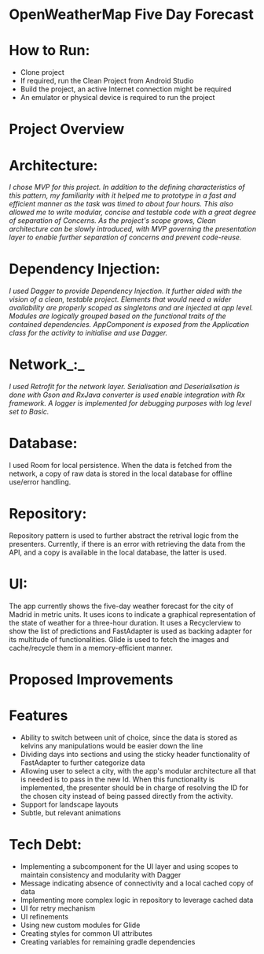 # OpenWeatherMap Five Day Forecast

# How to Run:

- Clone project
- If required, run the Clean Project from Android Studio
- Build the project, an active Internet connection might be required
- An emulator or physical device is required to run the project

# Project Overview

# Architecture:

_I chose MVP for this project. In addition to the defining characteristics of this pattern, my familiarity with it helped me to prototype in a fast and efficient manner as the task was timed to about four hours. This also allowed me to write modular, concise and testable code with a great degree of separation of Concerns. As the project&#39;s scope grows, Clean architecture can be slowly introduced, with MVP governing the presentation layer to enable further separation of concerns and prevent code-reuse._

# Dependency Injection:

_I used Dagger to provide Dependency Injection. It further aided with the vision of a clean, testable project. Elements that would need a wider availability are properly scoped as singletons and are injected at app level. Modules are logically grouped based on the functional traits of the contained dependencies. AppComponent is exposed from the Application class for the activity to initialise and use Dagger._

# Network_:_

_I used Retrofit for the network layer. Serialisation and Deserialisation is done with Gson and RxJava converter is used enable integration with Rx framework. A logger is implemented for debugging purposes with log level set to Basic._

# Database:

I used Room for local persistence. When the data is fetched from the network, a copy of raw data is stored in the local database for offline use/error handling.

# Repository:

Repository pattern is used to further abstract the retrival logic from the presenters. Currently, if there is an error with retrieving the data from the API, and a copy is available in the local database, the latter is used.

# UI:

The app currently shows the five-day weather forecast for the city of Madrid in metric units. It uses icons to indicate a graphical representation of the state of weather for a three-hour duration. It uses a Recyclerview to show the list of predictions and FastAdapter is used as backing adapter for its multitude of functionalities. Glide is used to fetch the images and cache/recycle them in a memory-efficient manner.

# Proposed Improvements

# Features

- Ability to switch between unit of choice, since the data is stored as kelvins any manipulations would be easier down the line
- Dividing days into sections and using the sticky header functionality of FastAdapter to further categorize data
- Allowing user to select a city, with the app&#39;s modular architecture all that is needed is to pass in the new Id. When this functionality is implemented, the presenter should be in charge of resolving the ID for the chosen city instead of being passed directly from the activity.
- Support for landscape layouts
- Subtle, but relevant animations

# Tech Debt:

- Implementing a subcomponent for the UI layer and using scopes to maintain consistency and modularity with Dagger
- Message indicating absence of connectivity and a local cached copy of data
- Implementing more complex logic in repository to leverage cached data
- UI for retry mechanism
- UI refinements
- Using new custom modules for Glide
- Creating styles for common UI attributes
- Creating variables for remaining gradle dependencies

